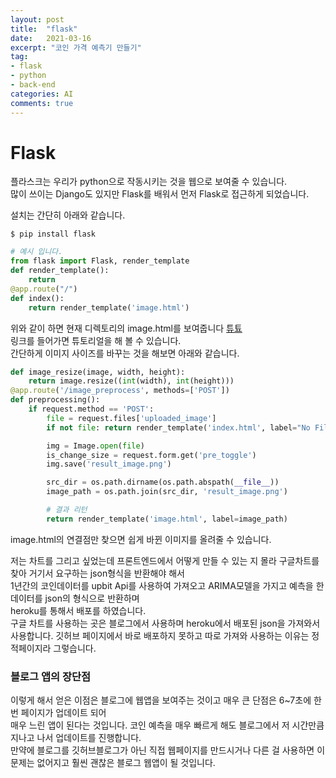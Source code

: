 ```yaml
---
layout: post
title:  "flask"
date:   2021-03-16
excerpt: "코인 가격 예측기 만들기"
tag:
- flask
- python
- back-end
categories: AI
comments: true
---
```

# Flask
플라스크는 우리가 python으로 작동시키는 것을 웹으로 보여줄 수 있습니다.  
많이 쓰이는 Django도 있지만 Flask를 배워서 먼저 Flask로 접근하게 되었습니다.  

설치는 간단히 아래와 같습니다.  
``` 
$ pip install flask 
```
``` python
# 예시 입니다.
from flask import Flask, render_template
def render_template():
    return 
@app.route("/")
def index():
    return render_template('image.html')
```
위와 같이 하면 현재 디렉토리의 image.html를 보여줍니다 
[튜툐](https://flask-docs-kr.readthedocs.io/ko/latest/quickstart.html)  
링크를 들어가면 튜토리얼을 해 볼 수 있습니다.  
간단하게 이미지 사이즈를 바꾸는 것을 해보면 아래와 같습니다.  
``` python
def image_resize(image, width, height):
    return image.resize((int(width), int(height)))
@app.route('/image_preprocess', methods=['POST'])
def preprocessing():
    if request.method == 'POST':
        file = request.files['uploaded_image']
        if not file: return render_template('index.html', label="No Files")

        img = Image.open(file)
        is_change_size = request.form.get('pre_toggle')
        img.save('result_image.png')

        src_dir = os.path.dirname(os.path.abspath(__file__))
        image_path = os.path.join(src_dir, 'result_image.png')

        # 결과 리턴
        return render_template('image.html', label=image_path)
```
image.html의 연결점만 찾으면 쉽게 바뀐 이미지를 올려줄 수 있습니다.  

저는 차트를 그리고 싶었는데 프론트엔드에서 어떻게 만들 수 있는 지 몰라 구글차트를 찾아 거기서 요구하는 json형식을 반환해야 해서  
1년간의 코인데이터를 upbit Api를 사용하여 가져오고 ARIMA모델을 가지고 예측을 한 데이터를 json의 형식으로 반환하며  
heroku를 통해서 배포를 하였습니다.   
구글 차트를 사용하는 곳은 블로그에서 사용하며 heroku에서 배포된 json을 가져와서 사용합니다. 
깃허브 페이지에서 바로 배포하지 못하고 따로 가져와 사용하는 이유는 정적페이지라 그렇습니다.  
### 블로그 앱의 장단점
이렇게 해서 얻은 이점은 블로그에 웹앱을 보여주는 것이고 매우 큰 단점은 6~7초에 한번 페이지가 업데이트 되어  
매우 느린 앱이 된다는 것입니다. 코인 예측을 매우 빠르게 해도 블로그에서 저 시간만큼 지나고 나서 업데이트를 진행합니다.  
만약에 블로그를 깃허브블로그가 아닌 직접 웹페이지를 만드시거나 다른 걸 사용하면 이문제는 없어지고 훨씬 괜찮은 블로그 웹앱이 될 것입니다.